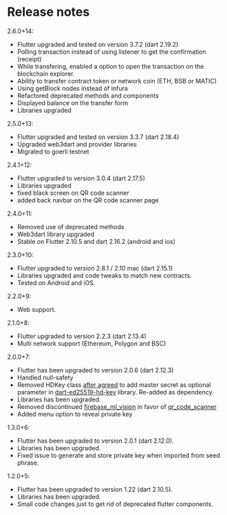 # Release notes

2.6.0+14:

- Flutter upgraded and tested on version 3.7.2 (dart 2.19.2)
- Polling transaction instead of using listener to get the confirmation (receipt)
- While transfering, enabled a option to open the transaction on the blockchain explorer.
- Ability to transfer contract token or network coin (ETH, BSB or MATIC)
- Using getBlock nodes instead of infura
- Refactored deprecated methods and components
- Displayed balance on the transfer form
- Libraries upgraded


2.5.0+13:

- Flutter upgraded and tested on version 3.3.7 (dart 2.18.4)
- Upgraded web3dart and provider libraries
- Migrated to goerli testnet

2.4.1+12:

- Flutter upgraded to version 3.0.4 (dart 2.17.5)
- Libraries upgraded 
- fixed black screen on QR code scanner
- added back navbar on the QR code scanner page


2.4.0+11:

- Removed use of deprecated methods
- Web3dart library upgraded
- Stable on Flutter 2.10.5 and dart 2.16.2 (android and ios)

2.3.0+10:

- Flutter upgraded to version 2.8.1 / 2.10 mac (dart 2.15.1) 
- Libraries upgraded and code tweaks to match new contracts.
- Tested on Android and iOS. 

2.2.0+9:

- Web support.

2.1.0+8:

- Flutter upgraded to version 2.2.3 (dart 2.13.4)
- Multi network support (Ethereum, Polygon and BSC)

2.0.0+7:

- Flutter has been upgraded to version 2.0.6 (dart 2.12.3)
- Handled null-safety
- Removed HDKey class [after agreed](https://github.com/alepop/dart-ed25519-hd-key/issues/5) to add master secret as optional parameter in [dart-ed25519-hd-key](https://github.com/alepop/dart-ed25519-hd-key) library. Re-added as dependency.
- Libraries has been upgraded.
- Removed discontinued [firebase_ml_vision](https://pub.dev/packages/firebase_ml_vision) in favor of [qr_code_scanner](https://pub.dev/packages/qr_code_scanner)
- Added menu option to reveal private key

1.3.0+6:

- Flutter has been upgraded to version 2.0.1 (dart 2.12.0).
- Libraries has been upgraded.
- Fixed issue to generate and store private key when imported from seed phrase.

1.2.0+5:

- Flutter has been upgraded to version 1.22 (dart 2.10.5).
- Libraries has been upgraded.
- Small code changes just to get rid of deprecated flutter components.